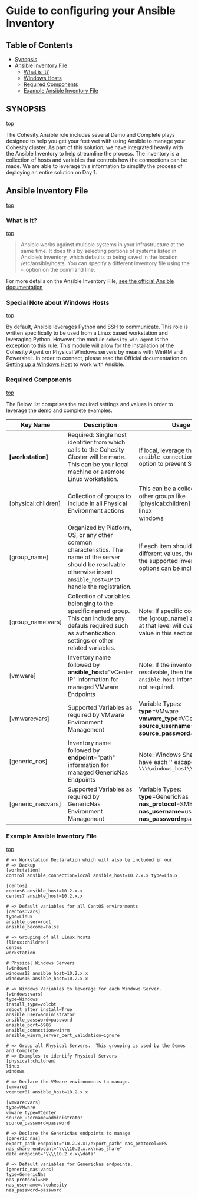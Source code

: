 # Guide to configuring your Ansible Inventory

## Table of Contents
- [Synopsis](#synopsis)
- [Ansible Inventory File](#Ansible-Inventory-File)
    - [What is it?](#What-is-it)
    - [Windows Hosts](#Special-Note-about-Windows-Hosts)
    - [Required Components](#Required-Components)
    - [Example Ansible Inventory File](#Example-Ansible-Inventory-File)

## SYNOPSIS
[top](#Guide-to-configuring-your-Ansible-Inventory)

The Cohesity.Ansible role includes several Demo and Complete plays designed to help you get your feet wet with using Ansible to manage your Cohesity cluster.  As part of this solution, we have integrated heavily with the Ansible Inventory to help streamline the process.  The inventory is a collection of hosts and variables that controls how the connections can be made.  We are able to leverage this information to simplify the process of deploying an entire solution on Day 1.

## Ansible Inventory File
[top](#Guide-to-configuring-your-Ansible-Inventory)

### What is it?
[top](#Guide-to-configuring-your-Ansible-Inventory)

> Ansible works against multiple systems in your infrastructure at the same time. It does this by selecting portions of systems listed in Ansible’s inventory, which defaults to being saved in the location /etc/ansible/hosts. You can specify a different inventory file using the -i <path> option on the command line.

For more details on the Ansible Inventory File, [see the official Ansible documentation](https://docs.ansible.com/ansible/latest/user_guide/intro_inventory.html)

### Special Note about Windows Hosts
[top](#Guide-to-configuring-your-Ansible-Inventory)

By default, Ansible leverages Python and SSH to communicate.  This role is written specifically to be used from a Linux based workstation and leveraging Python.  However, the module `cohesity_win_agent` is the exception to this rule.  This module will allow for the installation of the Cohesity Agent on Physical Windows servers by means with WinRM and Powershell.  In order to connect, please read the Official documentation on [Setting up a Windows Host](https://docs.ansible.com/ansible/latest/user_guide/windows_setup.html) to work with Ansible.

### Required Components
[top](#Guide-to-configuring-your-Ansible-Inventory)

The Below list comprises the required settings and values in order to leverage the demo and complete examples.

| Key Name | Description | Usage |
| --- | --- | --- |
| **[workstation]** | Required: Single host identifier from which calls to the Cohesity Cluster will be made.  This can be your local machine or a remote Linux workstation.  | If local, leverage the `ansible_connection=local` option to prevent SSH calls |
| [physical:children] | Collection of groups to include in all Physical Environment actions | This can be a collection of other groups like<br>[physical:children]<br>linux<br>windows |
| [group_name] | Organized by Platform, OS, or any other common characteristics.  The name of the server should be resolvable otherwise insert `ansible_host=IP` to handle the registration.|  If each item should have different values, then each of the supported inventory options can be included there. |
| [group_name:vars] | Collection of variables belonging to the specific named group.  This can include any defauls required such as authentication settings or other related variables. | Note: If specific configured in the [group_name] a variable at that level will override the value in this section. |
| [vmware] | Inventory name followed by **ansible_host**="vCenter IP" information for managed VMware Endpoints | Note: If the inventory name is resolvable, then the `ansible_host` information is not required. |
| [vmware:vars] | Supported Variables as required by VMware Environment Management | Variable Types:<br>**type**=VMware<br>**vmware_type**=VCenter<br>**source_username**=username<br>**source_password**=password|
| [generic_nas] | Inventory name followed by **endpoint**="path" information for managed GenericNas Endpoints | Note: Windows Shares must have each '\' escaped as such `\\\\windows_host\\share_name` |
| [generic_nas:vars] | Supported Variables as required by GenericNas Environment Management | Variable Types:<br>**type**=GenericNas<br>**nas_protocol**=SMB<br>**nas_username**=username<br>**nas_password**=password|

### Example Ansible Inventory File
[top](#Guide-to-configuring-your-Ansible-Inventory)

```
# => Workstation Declaration which will also be included in our
# => Backup
[workstation]
control ansible_connection=local ansible_host=10.2.x.x type=Linux

[centos]
centos6 ansible_host=10.2.x.x
centos7 ansible_host=10.2.x.x

# => Default variables for all CentOS environments
[centos:vars]
type=Linux
ansible_user=root
ansible_become=False

# => Grouping of all Linux hosts
[linux:children]
centos
workstation

# Physical Windows Servers
[windows]
windows12 ansible_host=10.2.x.x
windows16 ansible_host=10.2.x.x

# => Windows Variables to leverage for each Windows Server.
[windows:vars]
type=Windows
install_type=volcbt
reboot_after_install=True
ansible_user=administrator
ansible_password=password
ansible_port=5986
ansible_connection=winrm
ansible_winrm_server_cert_validation=ignore

# => Group all Physical Servers.  This grouping is used by the Demos and Complete
# => Examples to identify Physical Servers
[physical:children]
linux
windows

# => Declare the VMware environments to manage.
[vmware]
vcenter01 ansible_host=10.2.x.x

[vmware:vars]
type=VMware
vmware_type=VCenter
source_username=administrator
source_password=password

# => Declare the GenericNas endpoints to manage
[generic_nas]
export_path endpoint="10.2.x.x:/export_path" nas_protocol=NFS
nas_share endpoint="\\\\10.2.x.x\\nas_share"
data endpoint="\\\\10.2.x.x\\data"

# => Default variables for GenericNas endpoints.
[generic_nas:vars]
type=GenericNas
nas_protocol=SMB
nas_username=.\cohesity
nas_password=password
```

